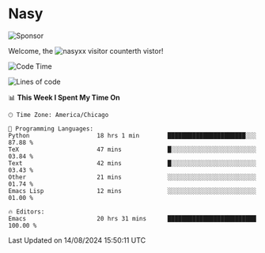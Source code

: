 # Nasy

<!--
<p align="center">
<img height="200" src="https://github-readme-stats.vercel.app/api?username=nasyxx&count_private=true&show_icons=true&theme=dracula&include_all_commits=true"/>
<img height="200" src="https://github-readme-stats.vercel.app/api/top-langs/?username=nasyxx&theme=dracula&hide=html,jupyter+notebook&count_private=true&show_icons=true"/>
</p>

  
----------------
-->

![Sponsor](https://img.shields.io/static/v1.svg?label=Sponsor&message=%E2%9D%A4&logo=GitHub&style=flat&color=pink)
 
Welcome, the ![nasyxx visitor counter](https://count.getloli.com/get/@nasyxx?theme=rule34)th vistor!
 
<!--START_SECTION:waka-->
![Code Time](http://img.shields.io/badge/Code%20Time-4%2C580%20hrs%2055%20mins-blue)

![Lines of code](https://img.shields.io/badge/From%20Hello%20World%20I%27ve%20Written-6.4%20million%20lines%20of%20code-blue)

📊 **This Week I Spent My Time On** 

```text
🕑︎ Time Zone: America/Chicago

💬 Programming Languages: 
Python                   18 hrs 1 min        ██████████████████████░░░   87.88 % 
TeX                      47 mins             █░░░░░░░░░░░░░░░░░░░░░░░░   03.84 % 
Text                     42 mins             █░░░░░░░░░░░░░░░░░░░░░░░░   03.43 % 
Other                    21 mins             ░░░░░░░░░░░░░░░░░░░░░░░░░   01.74 % 
Emacs Lisp               12 mins             ░░░░░░░░░░░░░░░░░░░░░░░░░   01.00 % 

🔥 Editors: 
Emacs                    20 hrs 31 mins      █████████████████████████   100.00 % 
```


 Last Updated on 14/08/2024 15:50:11 UTC
<!--END_SECTION:waka-->

<!-- ![visitors](https://visitor-badge.laobi.icu/badge?page_id=nasyxx.nasyxx) -->

